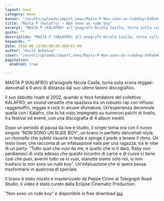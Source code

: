 ```yaml
---
layout: news
category: News
banner: "/assets/uploads/import.news/Masta-P-Non-sono-un-rudeboy-640x640.jpg"
title: "Masta P (Kalafro) – Non sono un rude boy"
excerpt: "MASTA P (KALAFRO) all’anagrafe Nicola Casile, torna sulla scena reggae-dancehall a 6 anni di distanza dal suo ultimo lavoro discografico. Il suo debutto risale al 2002, quando si fece fondatore del collettivo KALAFRO; un sound versatile che spaziava tra un robusto rap con influssi raggamuffin, reggae e rock in alcune sfumature. Un’esperienza decennale quella con [&hellip"
quote: ""
description: "MASTA P (KALAFRO) all’anagrafe Nicola Casile, torna sulla scena reggae-dancehall a 6 anni di distanza dal suo ultimo lavoro discografico. Il suo debutto risale al 2002, quando si fece fondatore del collettivo KALAFRO; un sound versatile che spaziava tra un robusto rap con influssi raggamuffin, reggae e rock in alcune sfumature. Un’esperienza decennale quella con [&hellip"
keywords: ""
date: 2018-06-11T00:00:00.000+01:00
author: "Haile Anbessa"
cover: "/assets/uploads/import.news/Masta-P-Non-sono-un-rudeboy-640x640.jpg"
pagination:
  enabled: true

---
```


MASTA P (KALAFRO) all’anagrafe Nicola Casile, torna sulla scena reggae-dancehall a 6 anni di distanza dal suo ultimo lavoro discografico.

Il suo debutto risale al 2002, quando si fece fondatore del collettivo KALAFRO; un sound versatile che spaziava tra un robusto rap con influssi raggamuffin, reggae e rock in alcune sfumature. Un’esperienza decennale quella con i Kalafro, che lo ha visto impegnato su numerosi palchi di livello, tra festival ed eventi, con una discografia di 4 album inediti.

Dopo un periodo di pausa da live e studio, il singer torna ora con il nuovo singolo “NON SONO UN RUDE BOY”, un brano in perfetto dancehall-style, un ritornello che subito risuona in testa e spinge il piede a tenere il ritmo. Un testo lover, che racconta di un infatuazione nata per una ragazza, tra le vibe di un party: “Tutto quel che vuoi da me, e quello che io ti darò, Baby non perdiamoci di vista adesso che questo incontro di carne e di cuore ci tiene così che puoi, avermi tutto se lo vuoi, stanotte siamo solo noi, io non tradisco io non sono un rude boy”. Un’infatuazione che si spera possa trasformarsi in qualcosa di speciale.

Il brano è stato mixato e masterizzato da Peppe Cirino al Telegraph Road Studio, il video è stato curato dalla Eclipse Cinematic Production.

“Non sono un rude boy” è disponibile in free download [qui](https://www.dropbox.com/sh/mldf7s3rk7zjy3q/AACwb2w1aQWa2t68kdLusGaHa?dl=1)